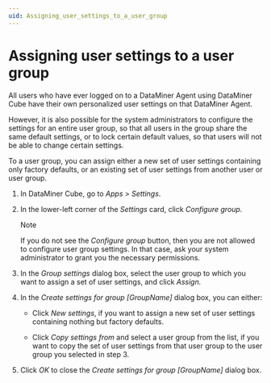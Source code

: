 ```yaml
---
uid: Assigning_user_settings_to_a_user_group
---
```


# Assigning user settings to a user group

All users who have ever logged on to a DataMiner Agent using DataMiner Cube have their own personalized user settings on that DataMiner Agent.

However, it is also possible for the system administrators to configure the settings for an entire user group, so that all users in the group share the same default settings, or to lock certain default values, so that users will not be able to change certain settings.

To a user group, you can assign either a new set of user settings containing only factory defaults, or an existing set of user settings from another user or user group.

1. In DataMiner Cube, go to *Apps* > *Settings*.

1. In the lower-left corner of the *Settings* card, click *Configure group.*

   > [!NOTE]
   > If you do not see the *Configure group* button, then you are not allowed to configure user group settings. In that case, ask your system administrator to grant you the necessary permissions.

1. In the *Group settings* dialog box, select the user group to which you want to assign a set of user settings, and click *Assign.*

1. In the *Create settings for group \[GroupName\]* dialog box, you can either:

   - Click *New settings*, if you want to assign a new set of user settings containing nothing but factory defaults.

   - Click *Copy settings from* and select a user group from the list, if you want to copy the set of user settings from that user group to the user group you selected in step 3.

1. Click *OK* to close the *Create settings for group \[GroupName\]* dialog box.
